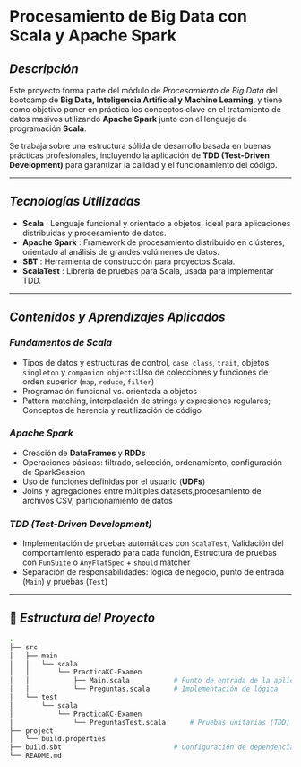 # Procesamiento de Big Data con Scala y Apache Spark

## *Descripción*

Este proyecto forma parte del módulo de *Procesamiento de Big Data* del bootcamp de **Big Data, Inteligencia Artificial y Machine Learning**, y tiene como objetivo poner en práctica los conceptos clave en el tratamiento de datos masivos utilizando **Apache Spark** junto con el lenguaje de programación **Scala**.

Se trabaja sobre una estructura sólida de desarrollo basada en buenas prácticas profesionales, incluyendo la aplicación de **TDD (Test-Driven Development)** para garantizar la calidad y el funcionamiento del código.

---

## *Tecnologías Utilizadas*

- **Scala** : Lenguaje funcional y orientado a objetos, ideal para aplicaciones distribuidas y procesamiento de datos.
- **Apache Spark** : Framework de procesamiento distribuido en clústeres, orientado al análisis de grandes volúmenes de datos.
- **SBT** : Herramienta de construcción para proyectos Scala.
- **ScalaTest** : Librería de pruebas para Scala, usada para implementar TDD.

---

## *Contenidos y Aprendizajes Aplicados*

### *Fundamentos de Scala*

- Tipos de datos y estructuras de control, `case class`, `trait`, objetos `singleton` y `companion objects`:Uso de colecciones y funciones de orden superior (`map`, `reduce`, `filter`)
- Programación funcional vs. orientada a objetos
- Pattern matching, interpolación de strings y expresiones regulares; Conceptos de herencia y reutilización de código

### *Apache Spark*

- Creación de **DataFrames** y **RDDs**
- Operaciones básicas: filtrado, selección, ordenamiento, configuración de SparkSession
- Uso de funciones definidas por el usuario (**UDFs**)
- Joins y agregaciones entre múltiples datasets,procesamiento de archivos CSV, particionamiento de datos

### *TDD (Test-Driven Development)*

- Implementación de pruebas automáticas con `ScalaTest`, Validación del comportamiento esperado para cada función, Estructura de pruebas con `FunSuite` o `AnyFlatSpec` + `should` matcher
- Separación de responsabilidades: lógica de negocio, punto de entrada (`Main`) y pruebas (`Test`)

---

## 📂 *Estructura del Proyecto*

```bash
.
├── src
│   ├── main
│   │   └── scala
│   │       └── PracticaKC-Examen
│   │           ├── Main.scala           # Punto de entrada de la aplicación
│   │           └── Preguntas.scala      # Implementación de lógica
│   └── test
│       └── scala
│           └── PracticaKC-Examen
│               └── PreguntasTest.scala      # Pruebas unitarias (TDD)
├── project
│   └── build.properties
├── build.sbt                            # Configuración de dependencias
└── README.md                            
